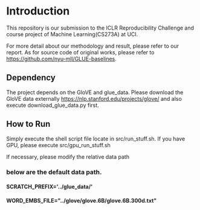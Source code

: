 # Introduction

This repository is our submission to the ICLR Reproducibility Challenge and course project of Machine Learning(CS273A) at UCI. 

For more detail about our methodology and result, please refer to our report. As for source code of original works, please refer to https://github.com/nyu-mll/GLUE-baselines.

## Dependency

The project depends on the GloVE and glue_data. Please download the GloVE data externally https://nlp.stanford.edu/projects/glove/ and also execute download_glue_data.py first.


## How to Run

Simply execute the shell script file locate in src/run_stuff.sh. If you have GPU, please execute src/gpu_run_stuff.sh

If necessary, please modify the relative data path

### below are the default data path.

#### SCRATCH_PREFIX='../glue_data/'

#### WORD_EMBS_FILE="../glove/glove.6B/glove.6B.300d.txt"
